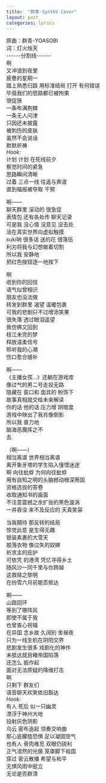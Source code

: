 ```yaml
---
title:  "群青-SynthV Cover"
layout: post
categories: lyrics
---
```

<div id="aplayer01"></div>
<script type="text/javascript">
    const ap = new APlayer({
        container: document.getElementById('aplayer01'),
        audio: [{
            name: '群清',
            artist: '灯火烛天(YOASOBI)',
            url: 'https://cdn.jsdelivr.net/gh/Lightupsky/Lightupsky.github.io/sources/%E7%BE%A4%E6%B8%85V2LQ.mp3',
            cover: 'http://p1.music.126.net/sF9I_mKMVNtsCD-ZXzfV_A==/109951165251958014.jpg?param=177y177'
            lrc: 'https://cdn.jsdelivr.net/gh/Lightupsky/Lightupsky.github.io/sources/blue.lrc',
        }]
    });
</script>


原曲：群青-YOASOBI  
词：灯火烛天  
------分割线------  
啊  
又冲浪到夜里  
疲惫的星期一  
踏上熟悉归路
用标准结局 打开 有何错误  
毕竟我们的思路都已被拘束  
很促狭  
一条布满荆棘  
一条无人问津  
只因还未披露  
被刺伤的皮肤  
虽然不会说话  
默默祈祷  
*Hook:*  
计划 计划 在死线前夕  
察觉时间的紧急  
思路瞬间清晰  
过着 三点一线 往返与奔波  
直到福报被夺取 干预


啊——  
聊天群里 滚动的 很急促  
表情包 还有各处传 聊天记录  
可是我 没心情 没意见 没去处  
活在真实世界向虚拟触摸  
suki呐 很多话 送的花 很落伍  
利刃将我与幻想做着切割  
所以我 安静地  
把红色按钮逐一地按下 


啊  
收到你的回信  
语气似曾相识  
朋友也没法做  
转发到群里 渴望 温暖包裹  
可我的悲剧只不过增添笑果  
很失落 透过眼泪遥望  
我仿佛又回到  
枝江未完的梦  
释放温柔信号  
聆听我的心潮  
伤口愈合缝补


啊——  
《主播女孩...》还躺在游戏库  
像过气的男二号走投无路  
隐藏在 窗口和 面具的 粉饰下  
故事真相就交给未来解读  
你的话 他的话 压力增 阴暗度  
游戏中映出了我肖像倒影  
所以我 奋力地  
脑海恶魔挥之不  
去


（啊——）  
相当离谱 世界相当离谱  
离开象牙塔的学生陷入憧憬迷途  
啊 向往蚍蜉 为何向往蚍蜉  
用有自知之明的头脑撼动根深蒂固  
资格选拔的答卷  
收取通知书的画面  
不注意震撼之余扩张的黑色漩涡  
一并吞没 来不及反应的 天真笑容


当我期待 那反转的结局  
惊觉此意 是生得无趣  
银装素裹的大雪天  
脱落衣物 像过失的奴婢  
祈求主的庇护  
可依凭 的港湾 凭忆寻得乡土  
随风沙一同千里与你跨越  
这救赎之黎明  
在纷雪六月前能否抵达


啊——  
山路回环  
等到了哪阵风  
即使不属于我  
也曾衷心祝福  
在异国 念乡故 久阔别 舍昼夜  
只为一线生机在阴阳交界  
悲剧发生很多 戏剧化的神作  
未抵达就目睹帝国陷落  
还怎么 振作起  
面对无法质疑的降维打击  
啊  
只剩下 群友们  
语音聊天欢笑依旧豁达  
*Hook:*  
有人 死后 似一只幽灵  
漂浮于神州大地  
投射灰色阴影  
乌云 密布迭起 领奏交响曲  
那心底朦胧恐惧 足以凝固空气  
也有人 骨肉难觅 双眼仍锐利  
正气凛然的光膜 笼罩脚下祖国  
穿过 密云散播 希望与和平  
无惧风雨中挺立  
无论是否群清  
